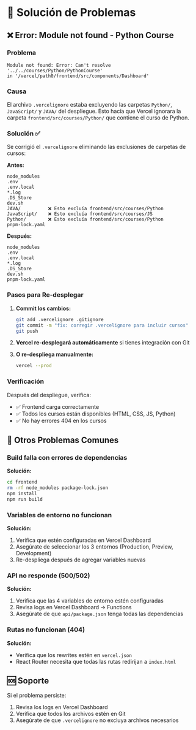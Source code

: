 # 🔧 Solución de Problemas

## ❌ Error: Module not found - Python Course

### Problema
```
Module not found: Error: Can't resolve '../../courses/Python/PythonCourse' 
in '/vercel/path0/frontend/src/components/Dashboard'
```

### Causa
El archivo `.vercelignore` estaba excluyendo las carpetas `Python/`, `JavaScript/` y `JAVA/` del despliegue. Esto hacía que Vercel ignorara la carpeta `frontend/src/courses/Python/` que contiene el curso de Python.

### Solución ✅
Se corrigió el `.vercelignore` eliminando las exclusiones de carpetas de cursos:

**Antes:**
```
node_modules
.env
.env.local
*.log
.DS_Store
dev.sh
JAVA/          ❌ Esto excluía frontend/src/courses/Python
JavaScript/    ❌ Esto excluía frontend/src/courses/JS
Python/        ❌ Esto excluía frontend/src/courses/Python
pnpm-lock.yaml
```

**Después:**
```
node_modules
.env
.env.local
*.log
.DS_Store
dev.sh
pnpm-lock.yaml
```

### Pasos para Re-desplegar

1. **Commit los cambios:**
   ```bash
   git add .vercelignore .gitignore
   git commit -m "fix: corregir .vercelignore para incluir cursos"
   git push
   ```

2. **Vercel re-desplegará automáticamente** si tienes integración con Git

3. **O re-despliega manualmente:**
   ```bash
   vercel --prod
   ```

### Verificación

Después del despliegue, verifica:
- ✅ Frontend carga correctamente
- ✅ Todos los cursos están disponibles (HTML, CSS, JS, Python)
- ✅ No hay errores 404 en los cursos

## 📝 Otros Problemas Comunes

### Build falla con errores de dependencias

**Solución:**
```bash
cd frontend
rm -rf node_modules package-lock.json
npm install
npm run build
```

### Variables de entorno no funcionan

**Solución:**
1. Verifica que estén configuradas en Vercel Dashboard
2. Asegúrate de seleccionar los 3 entornos (Production, Preview, Development)
3. Re-despliega después de agregar variables nuevas

### API no responde (500/502)

**Solución:**
1. Verifica que las 4 variables de entorno estén configuradas
2. Revisa logs en Vercel Dashboard → Functions
3. Asegúrate de que `api/package.json` tenga todas las dependencias

### Rutas no funcionan (404)

**Solución:**
- Verifica que los rewrites estén en `vercel.json`
- React Router necesita que todas las rutas redirijan a `index.html`

## 🆘 Soporte

Si el problema persiste:
1. Revisa los logs en Vercel Dashboard
2. Verifica que todos los archivos estén en Git
3. Asegúrate de que `.vercelignore` no excluya archivos necesarios
